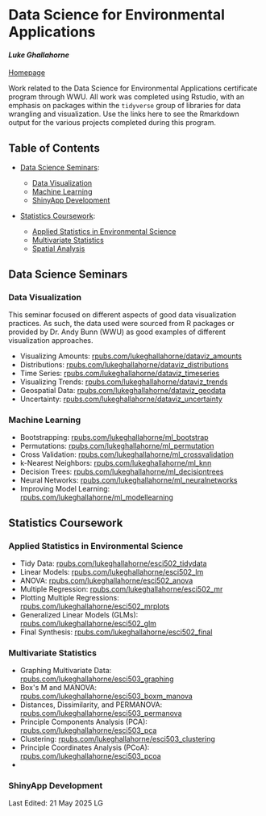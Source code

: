 # Data Science for Environmental Applications
#### *Luke Ghallahorne*
[Homepage](https://lukeghallahorne.github.io/)

Work related to the Data Science for Environmental Applications certificate program through WWU. All work was completed using Rstudio, with an emphasis on packages within the `tidyverse` group of libraries for data wrangling and visualization. Use the links here to see the Rmarkdown output for the various projects completed during this program.

## Table of Contents
* [Data Science Seminars](#data-science-seminars):
  * [Data Visualization](#data-visualization)
  * [Machine Learning](#machine-learning)
  * [ShinyApp Development](#shinyapp-development)

* [Statistics Coursework](#statistics-coursework):
  * [Applied Statistics in Environmental Science](#applied-statistics-in-environmental-science)
  * [Multivariate Statistics](#multivariate-statistics)
  * [Spatial Analysis](#spatial-analysis)

## Data Science Seminars
### Data Visualization
This seminar focused on different aspects of good data visualization practices. As such, the data used were sourced from R packages or provided by Dr. Andy Bunn (WWU) as good examples of different visualization approaches.

* Visualizing Amounts: [rpubs.com/lukeghallahorne/dataviz_amounts](https://rpubs.com/lukeghallahorne/dataviz_amounts)
* Distributions: [rpubs.com/lukeghallahorne/dataviz_distributions](https://rpubs.com/lukeghallahorne/dataviz_distributions)
* Time Series: [rpubs.com/lukeghallahorne/dataviz_timeseries](https://rpubs.com/lukeghallahorne/dataviz_timeseries)
* Visualizing Trends: [rpubs.com/lukeghallahorne/dataviz_trends](https://rpubs.com/lukeghallahorne/dataviz_trends)
* Geospatial Data: [rpubs.com/lukeghallahorne/dataviz_geodata](https://rpubs.com/lukeghallahorne/dataviz_geodata)
* Uncertainty: [rpubs.com/lukeghallahorne/dataviz_uncertainty](https://rpubs.com/lukeghallahorne/dataviz_uncertainty)

### Machine Learning

* Bootstrapping: [rpubs.com/lukeghallahorne/ml_bootstrap](https://rpubs.com/lukeghallahorne/ml_bootstrap)
* Permutations: [rpubs.com/lukeghallahorne/ml_permutation](https://rpubs.com/lukeghallahorne/ml_permutation)
* Cross Validation: [rpubs.com/lukeghallahorne/ml_crossvalidation](https://rpubs.com/lukeghallahorne/ml_crossvalidation)
* k-Nearest Neighbors: [rpubs.com/lukeghallahorne/ml_knn](https://rpubs.com/lukeghallahorne/ml_knn)
* Decision Trees: [rpubs.com/lukeghallahorne/ml_decisiontrees](https://rpubs.com/lukeghallahorne/ml_decisiontrees)
* Neural Networks: [rpubs.com/lukeghallahorne/ml_neuralnetworks](https://rpubs.com/lukeghallahorne/ml_neuralnetworks)
* Improving Model Learning: [rpubs.com/lukeghallahorne/ml_modellearning](https://rpubs.com/lukeghallahorne/ml_modellearning)

## Statistics Coursework
### Applied Statistics in Environmental Science

* Tidy Data: [rpubs.com/lukeghallahorne/esci502_tidydata](https://rpubs.com/lukeghallahorne/esci502_tidydata)
* Linear Models: [rpubs.com/lukeghallahorne/esci502_lm](https://rpubs.com/lukeghallahorne/esci502_lm)
* ANOVA: [rpubs.com/lukeghallahorne/esci502_anova](https://rpubs.com/lukeghallahorne/esci502_anova)
* Multiple Regression: [rpubs.com/lukeghallahorne/esci502_mr](https://rpubs.com/lukeghallahorne/esci502_mr)
* Plotting Multiple Regressions: [rpubs.com/lukeghallahorne/esci502_mrplots](https://rpubs.com/lukeghallahorne/esci502_mrplots)
* Generalized Linear Models (GLMs): [rpubs.com/lukeghallahorne/esci502_glm](https://rpubs.com/lukeghallahorne/esci502_glm)
* Final Synthesis: [rpubs.com/lukeghallahorne/esci502_final](https://rpubs.com/lukeghallahorne/esci502_final)

### Multivariate Statistics

* Graphing Multivariate Data: [rpubs.com/lukeghallahorne/esci503_graphing](https://rpubs.com/lukeghallahorne/esci503_graphing)
* Box's M and MANOVA: [rpubs.com/lukeghallahorne/esci503_boxm_manova](https://rpubs.com/lukeghallahorne/esci503_boxm_manova)
* Distances, Dissimilarity, and PERMANOVA: [rpubs.com/lukeghallahorne/esci503_permanova](https://rpubs.com/lukeghallahorne/esci503_permanova)
* Principle Components Analysis (PCA): [rpubs.com/lukeghallahorne/esci503_pca](https://rpubs.com/lukeghallahorne/esci503_pca)
* Clustering: [rpubs.com/lukeghallahorne/esci503_clustering](https://rpubs.com/lukeghallahorne/esci503_clustering)
* Principle Coordinates Analysis (PCoA): [rpubs.com/lukeghallahorne/esci503_pcoa](https://rpubs.com/lukeghallahorne/esci503_pcoa)
* 

### ShinyApp Development



Last Edited: 21 May 2025 LG
